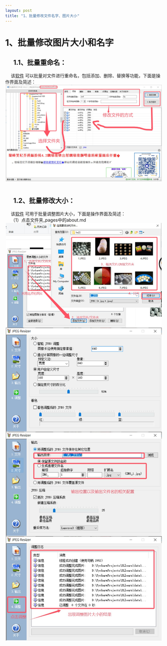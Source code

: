 ```yaml
---
layout: post
title: "1、批量修改文件名字、图片大小"
---
```


# 1、批量修改图片大小和名字
## &emsp; 1.1、批量重命名： <br>
&emsp; 该[软件](http://huaaorain.github.io/files/1、批量修改/批量修改文件名_4.01.exe) 可以批量对文件进行重命名，包括添加、删除、替换等功能，下面是操作界面及简述：
<br> <img src='/images/skills/Useful Tools/1、批量修改/1.1、批量重命名文件.jpg' width="500" style="display: block; margin: 0 auto;"> <br>

## &emsp; 1.2、批量修改大小： <br>
&emsp; 该[软件](http://huaaorain.github.io/files/1、批量修改/批量更改图大小.exe) 可用于批量调整图片大小，下面是操作界面及简述：<br>
&emsp; （1）点击文件夹_pages中的about.md <br>
<img src='/images/skills/Useful Tools/1、批量修改/1.2、批量更改图片大小1.jpg' width="500" style="display: block; margin: 0 auto;">
<img src='/images/skills/Useful Tools/1、批量修改/1.2、批量更改图片大小2.jpg' width="500" style="display: block; margin: 0 auto;">
<img src='/images/skills/Useful Tools/1、批量修改/1.2、批量更改图片大小3.jpg' width="500" style="display: block; margin: 0 auto;">
<img src='/images/skills/Useful Tools/1、批量修改/1.2、批量更改图片大小4.jpg' width="500" style="display: block; margin: 0 auto;">


